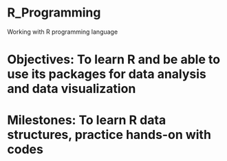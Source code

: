# R_Programming
Working with R programming language
# Objectives: To learn R and be able to use its packages for data analysis and data visualization
# Milestones: To learn R data structures, practice hands-on with codes